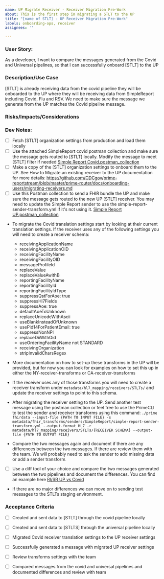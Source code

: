 ```yaml
---
name: UP Migrate Receiver - Receiver Migration Pre-Work
about: This is the first step in migrating a STLT to the UP
title: "[name of STLT] - UP Receiver Migration Pre-Work"
labels: onboarding-ops, receiver
assignees: ''

---
```


### User Story:
As a developer, I want to compare the messages generated from the Covid and Universal pipelines, so that I can successfully onboard [STLT] to the UP

### Description/Use Case
[STLT] is already receiving data from the covid pipeline they will be onboarded to the UP where they will be receiving data from SimpleReport including Covid, Flu and RSV. We need to make sure the message we generate from the UP matches the Covid pipeline message.

### Risks/Impacts/Considerations


### Dev Notes:

- [ ] Fetch [STLT] organization settings from production and load them locally
- [ ] Use the attached SimpleReport covid postman collection and make sure the message gets routed to [STLT] locally. Modify the message to meet [STLT] filter if needed [Simple Report Covid.postman_collection](https://github.com/CDCgov/prime-reportstream/blob/master/prime-router/docs/onboarding-users/samples/SimpleReport/Simple%20Report%20Covid.postman_collection.json)
- [ ] Make a copy of the [STLT] organization settings to onboard them to the UP. See How to Migrate an existing receiver to the UP documentation for more details: https://github.com/CDCgov/prime-reportstream/blob/master/prime-router/docs/onboarding-users/migrating-receivers.md
- [ ] Use this Postman collection to send a FHIR bundle the UP and make sure the message gets routed to the new UP [STLT] receiver. You may need to update the Simple Report sender to use the simple-report-sender-transform.yml if it's not using it. [Simple Report UP.postman_collection](https://github.com/CDCgov/prime-reportstream/blob/master/prime-router/docs/onboarding-users/samples/SimpleReport/Simple%20Report%20UP.postman_collection.json)
- To migrate the Covid translation settings start by looking at their current translation settings. If the receiver uses  any of the following settings you will need to create a receiver schema:
	- receivingApplicationName
	- receivingApplicationOID
	- receivingFacilityName
	- receivingFacilityOID
	- messageProfileId
	- replaceValue
	- replaceValueAwithB
	- reportingFacilityName
	- reportingFacilityId
    - reportingFacilityIdType
    - suppressQstForAoe: true
    - suppressHl7Fields
    - suppressAoe: true
    - defaultAoeToUnknown
    - replaceUnicodeWithAscii
    - useBlankInsteadOfUnknown
    - usePid14ForPatientEmail: true
    - suppressNonNPI
    - replaceDiiWithOid
    - useOrderingFacilityName not STANDARD
    - receivingOrganization
    - stripInvalidCharsRegex
    
- More documentation on how to set-up these transforms in the UP will be provided, but for now you can look for examples on how to set this up in either the NY-receiver-transforms or CA-receiver-transforms

- If the receiver uses any of those transforms you will need to create a receiver transform under `metadata/hl7_mapping/receivers/STLTs/` and update the receiver settings to point to this schema.

- After migrating the receiver setting to the UP. Send another test message using the postman collection or feel free to use the PrimeCLI to test the sender and receiver transforms using this command:
`./prime fhirdata --input-file {PATH TO INPUT FILE} -s metadata/fhir_transforms/senders/SimpleReport/simple-report-sender-transform.yml --output-format HL7 -r metadata/hl7_mapping/receivers/STLTs/{RECEIVER SCHEMA} --output-file {PATH TO OUTPUT FILE}`

- Compare the two messages again and document if there are any differences between the two messages. If there are review them with the team. We will probably need to ask the sender to add missing data or add a sender transform.

- [ ] Use a diff tool of your choice and compare the two messages generated between the two pipelines and document the differences. You can find an example here [RI/SR UP vs Covid](https://docs.google.com/spreadsheets/d/197AeFMvozqUGRE1BuvOSMiUL_r2EEkyQv4l8D_OhhZk/edit#gid=492389121)

- If there are no major differences we can move on to sending test messages to the STLTs staging environment.


### Acceptance Criteria 
- [ ] Created and sent data to [STLT] through the covid pipeline locally
- [ ] Created and sent data to [STLTS] through the universal pipeline locally
- [ ] Migrated  Covid receiver translation settings to the UP receiver settings
- [ ] Successfully generated a message with migrated UP receiver settings
- [ ] Review transforms settings with the team
- [ ] Compared messages from the covid and universal pipelines and documented differences and review with team

